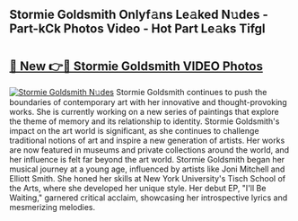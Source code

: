 ## Stormie Goldsmith Onlyf𝚊ns Le𝚊ked N𝚞des - Part-kCk Photos Video - Hot Part Le𝚊ks Tifgl

# <h2><a href="http://ab4029.deff.icu/?id=Stormie+Goldsmith">🔗 New 👉🔴 Stormie Goldsmith VIDEO Photos</a></h2>

[![Stormie Goldsmith N𝚞des](https://i.imgur.com/rIISA9y.gif)](http://ab4029.deff.icu/?id=Stormie+Goldsmith)
Stormie Goldsmith continues to push the boundaries of contemporary art with her innovative and thought-provoking works. She is currently working on a new series of paintings that explore the theme of memory and its relationship to identity. Stormie Goldsmith's impact on the art world is significant, as she continues to challenge traditional notions of art and inspire a new generation of artists. Her works are now featured in museums and private collections around the world, and her influence is felt far beyond the art world. Stormie Goldsmith began her musical journey at a young age, influenced by artists like Joni Mitchell and Elliott Smith. She honed her skills at New York University's Tisch School of the Arts, where she developed her unique style. Her debut EP, "I'll Be Waiting," garnered critical acclaim, showcasing her introspective lyrics and mesmerizing melodies.
